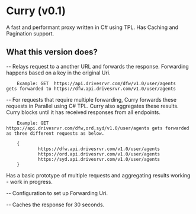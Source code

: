 Curry (v0.1)
=============

A fast and performant proxy written in C# using TPL. Has Caching and Pagination support.

What this version does?
----------------------
 
 --  Relays request to a another URL and forwards the response.  Forwarding happens based on a key in the original Uri.
 
		Example: GET  https://api.drivesrvr.com/dfw/v1.0/user/agents   gets forwarded to https://dfw.api.drivesrvr.com/v1.0/user/agents
 
-- For requests that require multiple forwarding, Curry forwards these requests in Parallel using C# TPL. Curry also aggregates these results.
Curry blocks until it has received responses from all endpoints.
 
		Example: GET https://api.drivesrvr.com/dfw,ord,syd/v1.0/user/agents gets forwarded as three different requests as below.
		       
		{
		        https://dfw.api.drivesrvr.com/v1.0/user/agents
		        https://ord.api.drivesrvr.com/v1.0/user/agents
		        https://syd.api.drivesrvr.com/v1.0/user/agents
		}     
 
Has a basic prototype of multiple requests and aggregating results working - work in progress.
 
-- Configuration to set up Forwarding Uri.

-- Caches the response for 30 seconds.
 
